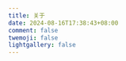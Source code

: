 ```yaml
---
title: 关于
date: 2024-08-16T17:38:43+08:00
comment: false
twemoji: false
lightgallery: false
---
```




